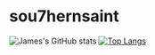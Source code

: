 # sou7hernsaint

![James's GitHub stats](https://github-readme-stats.vercel.app/api?username=sou7hernsaint&theme=gruvbox&show_icons=true)
[![Top Langs](https://github-readme-stats.vercel.app/api/top-langs/?username=sou7hernsaint)](https://github.com/anuraghazra/github-readme-stats&langs_count=5)
